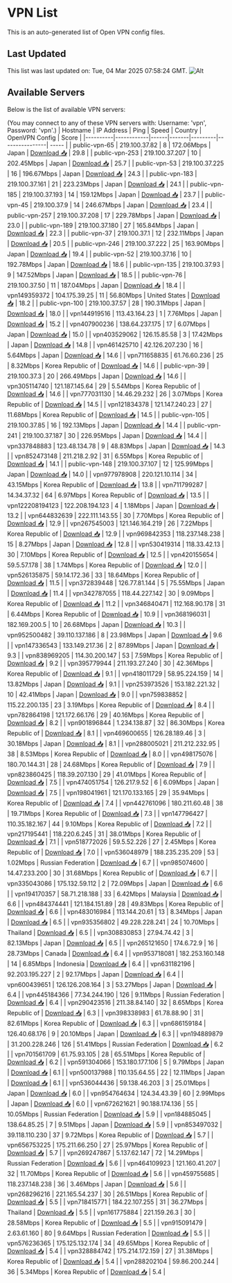 # VPN List

This is an auto-generated list of Open VPN config files.

## Last Updated

This list was last updated on: Tue, 04 Mar 2025 07:58:24 GMT.
![Alt](https://repobeats.axiom.co/api/embed/186b98318ef1479477931607c1ad7d823f12451f.svg "Repobeats analytics image")

## Available Servers

Below is the list of available VPN servers:

(You may connect to any of these VPN servers with: Username: 'vpn', Password: 'vpn'.)
| Hostname | IP Address | Ping | Speed | Country | OpenVPN Config | Score |
|----------|------------|------|-------|---------|----------------| ----- |
| public-vpn-65 | 219.100.37.82 | 8 | 172.06Mbps | Japan | [Download 📥](./configs/server_0_JP.ovpn) | 29.8 |
| public-vpn-253 | 219.100.37.207 | 10 | 202.45Mbps | Japan | [Download 📥](./configs/server_1_JP.ovpn) | 25.7 |
| public-vpn-53 | 219.100.37.225 | 16 | 196.67Mbps | Japan | [Download 📥](./configs/server_2_JP.ovpn) | 24.3 |
| public-vpn-183 | 219.100.37.161 | 21 | 223.23Mbps | Japan | [Download 📥](./configs/server_3_JP.ovpn) | 24.1 |
| public-vpn-185 | 219.100.37.193 | 14 | 159.12Mbps | Japan | [Download 📥](./configs/server_4_JP.ovpn) | 23.7 |
| public-vpn-45 | 219.100.37.9 | 14 | 246.67Mbps | Japan | [Download 📥](./configs/server_5_JP.ovpn) | 23.4 |
| public-vpn-257 | 219.100.37.208 | 17 | 229.78Mbps | Japan | [Download 📥](./configs/server_6_JP.ovpn) | 23.0 |
| public-vpn-189 | 219.100.37.180 | 27 | 165.84Mbps | Japan | [Download 📥](./configs/server_7_JP.ovpn) | 22.3 |
| public-vpn-37 | 219.100.37.1 | 12 | 232.11Mbps | Japan | [Download 📥](./configs/server_8_JP.ovpn) | 20.5 |
| public-vpn-246 | 219.100.37.222 | 25 | 163.90Mbps | Japan | [Download 📥](./configs/server_9_JP.ovpn) | 19.4 |
| public-vpn-52 | 219.100.37.16 | 10 | 192.78Mbps | Japan | [Download 📥](./configs/server_10_JP.ovpn) | 18.6 |
| public-vpn-135 | 219.100.37.93 | 9 | 147.52Mbps | Japan | [Download 📥](./configs/server_11_JP.ovpn) | 18.5 |
| public-vpn-76 | 219.100.37.50 | 11 | 187.04Mbps | Japan | [Download 📥](./configs/server_12_JP.ovpn) | 18.4 |
| vpn149359372 | 104.175.39.25 | 11 | 56.80Mbps | United States | [Download 📥](./configs/server_13_US.ovpn) | 18.2 |
| public-vpn-100 | 219.100.37.57 | 28 | 190.31Mbps | Japan | [Download 📥](./configs/server_14_JP.ovpn) | 18.0 |
| vpn144919516 | 113.43.164.23 | 1 | 7.76Mbps | Japan | [Download 📥](./configs/server_15_JP.ovpn) | 15.2 |
| vpn407900236 | 138.64.237.175 | 17 | 6.07Mbps | Japan | [Download 📥](./configs/server_16_JP.ovpn) | 15.0 |
| vpn403529062 | 126.15.85.58 | 3 | 17.42Mbps | Japan | [Download 📥](./configs/server_17_JP.ovpn) | 14.8 |
| vpn461425710 | 42.126.207.230 | 16 | 5.64Mbps | Japan | [Download 📥](./configs/server_18_JP.ovpn) | 14.6 |
| vpn711658835 | 61.76.60.236 | 25 | 8.32Mbps | Korea Republic of | [Download 📥](./configs/server_19_KR.ovpn) | 14.6 |
| public-vpn-39 | 219.100.37.3 | 20 | 266.49Mbps | Japan | [Download 📥](./configs/server_20_JP.ovpn) | 14.6 |
| vpn305114740 | 121.187.145.64 | 29 | 5.54Mbps | Korea Republic of | [Download 📥](./configs/server_21_KR.ovpn) | 14.6 |
| vpn777031130 | 14.46.29.232 | 26 | 3.07Mbps | Korea Republic of | [Download 📥](./configs/server_22_KR.ovpn) | 14.5 |
| vpn121834378 | 121.147.240.23 | 27 | 11.68Mbps | Korea Republic of | [Download 📥](./configs/server_23_KR.ovpn) | 14.5 |
| public-vpn-105 | 219.100.37.85 | 16 | 192.13Mbps | Japan | [Download 📥](./configs/server_24_JP.ovpn) | 14.4 |
| public-vpn-241 | 219.100.37.187 | 30 | 226.95Mbps | Japan | [Download 📥](./configs/server_25_JP.ovpn) | 14.4 |
| vpn337848883 | 123.48.134.78 | 9 | 48.83Mbps | Japan | [Download 📥](./configs/server_26_JP.ovpn) | 14.3 |
| vpn852473148 | 211.218.2.92 | 31 | 6.55Mbps | Korea Republic of | [Download 📥](./configs/server_27_KR.ovpn) | 14.1 |
| public-vpn-148 | 219.100.37.107 | 12 | 125.99Mbps | Japan | [Download 📥](./configs/server_28_JP.ovpn) | 14.0 |
| vpn977978908 | 220.121.10.114 | 34 | 43.15Mbps | Korea Republic of | [Download 📥](./configs/server_29_KR.ovpn) | 13.8 |
| vpn711799287 | 14.34.37.32 | 64 | 6.97Mbps | Korea Republic of | [Download 📥](./configs/server_30_KR.ovpn) | 13.5 |
| vpn122208194123 | 122.208.194.123 | 4 | 1.18Mbps | Japan | [Download 📥](./configs/server_31_JP.ovpn) | 13.2 |
| vpn644832639 | 222.111.143.55 | 30 | 7.70Mbps | Korea Republic of | [Download 📥](./configs/server_32_KR.ovpn) | 12.9 |
| vpn267545003 | 121.146.164.219 | 26 | 7.22Mbps | Korea Republic of | [Download 📥](./configs/server_33_KR.ovpn) | 12.9 |
| vpn969842353 | 118.237.148.238 | 15 | 8.27Mbps | Japan | [Download 📥](./configs/server_34_JP.ovpn) | 12.8 |
| vpn530419314 | 118.33.42.13 | 30 | 7.10Mbps | Korea Republic of | [Download 📥](./configs/server_35_KR.ovpn) | 12.5 |
| vpn420155654 | 59.5.57.178 | 38 | 1.74Mbps | Korea Republic of | [Download 📥](./configs/server_36_KR.ovpn) | 12.0 |
| vpn526135875 | 59.14.172.36 | 33 | 18.64Mbps | Korea Republic of | [Download 📥](./configs/server_37_KR.ovpn) | 11.5 |
| vpn372839448 | 126.77.81.144 | 5 | 75.55Mbps | Japan | [Download 📥](./configs/server_38_JP.ovpn) | 11.4 |
| vpn342787055 | 118.44.227.142 | 30 | 9.09Mbps | Korea Republic of | [Download 📥](./configs/server_39_KR.ovpn) | 11.2 |
| vpn346840471 | 112.168.90.178 | 31 | 6.44Mbps | Korea Republic of | [Download 📥](./configs/server_40_KR.ovpn) | 10.9 |
| vpn368196031 | 182.169.200.5 | 10 | 26.68Mbps | Japan | [Download 📥](./configs/server_41_JP.ovpn) | 10.3 |
| vpn952500482 | 39.110.137.186 | 8 | 23.98Mbps | Japan | [Download 📥](./configs/server_42_JP.ovpn) | 9.6 |
| vpn147336543 | 133.149.217.36 | 2 | 87.89Mbps | Japan | [Download 📥](./configs/server_43_JP.ovpn) | 9.3 |
| vpn838969205 | 114.30.200.147 | 53 | 7.59Mbps | Korea Republic of | [Download 📥](./configs/server_44_KR.ovpn) | 9.2 |
| vpn395779944 | 211.193.27.240 | 30 | 42.36Mbps | Korea Republic of | [Download 📥](./configs/server_45_KR.ovpn) | 9.1 |
| vpn418011729 | 58.95.224.159 | 14 | 13.82Mbps | Japan | [Download 📥](./configs/server_46_JP.ovpn) | 9.1 |
| vpn253973526 | 153.182.221.32 | 10 | 42.41Mbps | Japan | [Download 📥](./configs/server_47_JP.ovpn) | 9.0 |
| vpn759838852 | 115.22.200.135 | 23 | 3.19Mbps | Korea Republic of | [Download 📥](./configs/server_48_KR.ovpn) | 8.4 |
| vpn782864198 | 121.172.66.176 | 29 | 40.16Mbps | Korea Republic of | [Download 📥](./configs/server_49_KR.ovpn) | 8.2 |
| vpn901896844 | 1.234.138.87 | 32 | 86.30Mbps | Korea Republic of | [Download 📥](./configs/server_50_KR.ovpn) | 8.1 |
| vpn469600655 | 126.28.189.46 | 3 | 30.18Mbps | Japan | [Download 📥](./configs/server_51_JP.ovpn) | 8.1 |
| vpn288005021 | 211.212.232.95 | 38 | 8.53Mbps | Korea Republic of | [Download 📥](./configs/server_52_KR.ovpn) | 8.0 |
| vpn498175076 | 180.70.144.31 | 28 | 24.68Mbps | Korea Republic of | [Download 📥](./configs/server_53_KR.ovpn) | 7.9 |
| vpn823860425 | 118.39.207.130 | 29 | 41.01Mbps | Korea Republic of | [Download 📥](./configs/server_54_KR.ovpn) | 7.5 |
| vpn474051754 | 126.217.9.52 | 6 | 6.09Mbps | Japan | [Download 📥](./configs/server_55_JP.ovpn) | 7.5 |
| vpn198041961 | 121.170.133.165 | 29 | 35.94Mbps | Korea Republic of | [Download 📥](./configs/server_56_KR.ovpn) | 7.4 |
| vpn442761096 | 180.211.60.48 | 38 | 19.71Mbps | Korea Republic of | [Download 📥](./configs/server_57_KR.ovpn) | 7.3 |
| vpn147796427 | 110.35.182.167 | 44 | 9.10Mbps | Korea Republic of | [Download 📥](./configs/server_58_KR.ovpn) | 7.2 |
| vpn217195441 | 118.220.6.245 | 31 | 38.01Mbps | Korea Republic of | [Download 📥](./configs/server_59_KR.ovpn) | 7.1 |
| vpn518772026 | 59.5.52.226 | 27 | 2.45Mbps | Korea Republic of | [Download 📥](./configs/server_60_KR.ovpn) | 7.0 |
| vpn536048979 | 188.235.235.209 | 53 | 1.02Mbps | Russian Federation | [Download 📥](./configs/server_61_RU.ovpn) | 6.7 |
| vpn985074600 | 14.47.233.200 | 30 | 31.68Mbps | Korea Republic of | [Download 📥](./configs/server_62_KR.ovpn) | 6.7 |
| vpn335043086 | 175.132.59.112 | 2 | 72.09Mbps | Japan | [Download 📥](./configs/server_63_JP.ovpn) | 6.6 |
| vpn194170357 | 58.71.218.188 | 33 | 6.42Mbps | Malaysia | [Download 📥](./configs/server_64_MY.ovpn) | 6.6 |
| vpn484374441 | 121.184.151.89 | 28 | 49.83Mbps | Korea Republic of | [Download 📥](./configs/server_65_KR.ovpn) | 6.6 |
| vpn483016984 | 113.144.20.61 | 13 | 8.34Mbps | Japan | [Download 📥](./configs/server_66_JP.ovpn) | 6.5 |
| vpn935356802 | 49.228.228.241 | 24 | 10.70Mbps | Thailand | [Download 📥](./configs/server_67_TH.ovpn) | 6.5 |
| vpn308830853 | 27.94.74.42 | 3 | 82.13Mbps | Japan | [Download 📥](./configs/server_68_JP.ovpn) | 6.5 |
| vpn265121650 | 174.6.72.9 | 16 | 28.73Mbps | Canada | [Download 📥](./configs/server_69_CA.ovpn) | 6.4 |
| vpn953718081 | 182.253.160.148 | 14 | 6.85Mbps | Indonesia | [Download 📥](./configs/server_70_ID.ovpn) | 6.4 |
| vpn631182196 | 92.203.195.227 | 2 | 92.17Mbps | Japan | [Download 📥](./configs/server_71_JP.ovpn) | 6.4 |
| vpn600439651 | 126.126.208.164 | 3 | 53.27Mbps | Japan | [Download 📥](./configs/server_72_JP.ovpn) | 6.4 |
| vpn445184366 | 77.34.244.190 | 126 | 9.11Mbps | Russian Federation | [Download 📥](./configs/server_73_RU.ovpn) | 6.4 |
| vpn290423516 | 211.38.84.140 | 32 | 8.65Mbps | Korea Republic of | [Download 📥](./configs/server_74_KR.ovpn) | 6.3 |
| vpn398338983 | 61.78.88.90 | 31 | 82.61Mbps | Korea Republic of | [Download 📥](./configs/server_75_KR.ovpn) | 6.3 |
| vpn686159184 | 126.40.68.176 | 9 | 20.10Mbps | Japan | [Download 📥](./configs/server_76_JP.ovpn) | 6.3 |
| vpn194889879 | 31.200.228.246 | 126 | 51.41Mbps | Russian Federation | [Download 📥](./configs/server_77_RU.ovpn) | 6.2 |
| vpn701561709 | 61.75.93.105 | 28 | 65.51Mbps | Korea Republic of | [Download 📥](./configs/server_78_KR.ovpn) | 6.2 |
| vpn591304066 | 153.180.177.106 | 5 | 9.79Mbps | Japan | [Download 📥](./configs/server_79_JP.ovpn) | 6.1 |
| vpn500137988 | 110.135.64.55 | 22 | 12.11Mbps | Japan | [Download 📥](./configs/server_80_JP.ovpn) | 6.1 |
| vpn536044436 | 59.138.46.203 | 3 | 25.01Mbps | Japan | [Download 📥](./configs/server_81_JP.ovpn) | 6.0 |
| vpn954764634 | 124.34.43.39 | 60 | 2.99Mbps | Japan | [Download 📥](./configs/server_82_JP.ovpn) | 6.0 |
| vpn672621621 | 90.188.174.136 | 55 | 10.05Mbps | Russian Federation | [Download 📥](./configs/server_83_RU.ovpn) | 5.9 |
| vpn184885045 | 138.64.85.25 | 7 | 9.51Mbps | Japan | [Download 📥](./configs/server_84_JP.ovpn) | 5.9 |
| vpn853497032 | 39.118.110.230 | 37 | 9.72Mbps | Korea Republic of | [Download 📥](./configs/server_85_KR.ovpn) | 5.7 |
| vpn656753225 | 175.211.66.250 | 27 | 25.97Mbps | Korea Republic of | [Download 📥](./configs/server_86_KR.ovpn) | 5.7 |
| vpn269247867 | 5.137.62.147 | 72 | 14.29Mbps | Russian Federation | [Download 📥](./configs/server_87_RU.ovpn) | 5.6 |
| vpn464109923 | 121.160.41.207 | 32 | 11.70Mbps | Korea Republic of | [Download 📥](./configs/server_88_KR.ovpn) | 5.6 |
| vpn459755685 | 118.237.148.238 | 36 | 3.46Mbps | Japan | [Download 📥](./configs/server_89_JP.ovpn) | 5.6 |
| vpn268296216 | 221.165.54.237 | 30 | 26.51Mbps | Korea Republic of | [Download 📥](./configs/server_90_KR.ovpn) | 5.5 |
| vpn718415771 | 184.22.107.255 | 31 | 36.27Mbps | Thailand | [Download 📥](./configs/server_91_TH.ovpn) | 5.5 |
| vpn161775884 | 221.159.26.3 | 30 | 28.58Mbps | Korea Republic of | [Download 📥](./configs/server_92_KR.ovpn) | 5.5 |
| vpn915091479 | 2.63.61.160 | 80 | 9.64Mbps | Russian Federation | [Download 📥](./configs/server_93_RU.ovpn) | 5.5 |
| vpn576236365 | 175.125.132.174 | 34 | 49.65Mbps | Korea Republic of | [Download 📥](./configs/server_94_KR.ovpn) | 5.4 |
| vpn328884742 | 175.214.172.159 | 27 | 31.38Mbps | Korea Republic of | [Download 📥](./configs/server_95_KR.ovpn) | 5.4 |
| vpn288202104 | 59.86.200.244 | 36 | 5.34Mbps | Korea Republic of | [Download 📥](./configs/server_96_KR.ovpn) | 5.4 |
